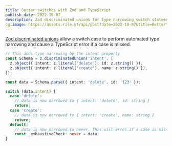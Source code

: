 ```yaml
---
title: Better switches with Zod and TypeScript
publish_date: 2022-10-07
description: Zod discriminated unions for type narrowing switch statements
og:image: https://assets.rile.yt/api/post?date=2022-10-07&title=Better%20switches%20with%20Zod%20and%20TypeScript
---
```


[Zod discriminated unions](https://github.com/colinhacks/zod#discriminated-unions) allow a switch case to perform automated type narrowing and cause a TypeScript error if a case is missed.

```ts
// This adds type narrowing by the intent property
const Schema = z.discriminatedUnion('intent', [
  z.object({ intent: z.literal('delete'), id: z.string() }),
  z.object({ intent: z.literal('create'), name: z.string() }),
]);

const data = Schema.parse({ intent: 'delete', id: '123' });

switch (data.intent) {
  case 'delete':
    // data is now narrowed to { intent: 'delete', id: string }
    return;
  case 'create':
    // data is now narrowed to { intent: 'create', name: string }
    return;
  default:
    // data is now narrowed to never. This will error if a case is missing.
    const _exhaustiveCheck: never = data;
}
```
